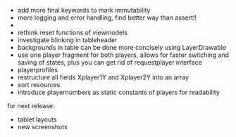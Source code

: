 - add more final keywords to mark immutability
- more logging and error handling, find better way than assert!!
- 
- rethink reset functions of viewmodels
- investigate blinking in tableheader
- backgrounds in table can be done more concisely using LayerDrawable
- use one player fragment for both players, allows for faster switching and saving of states, plus you can get rid of requestplayer interface
- playerprofiles
- restructure all fields Xplayer1Y and Xplayer2Y into an array
- sort resources
- introduce playernumbers as static constants of players for readability

for next release:
- tablet layouts
- new screenshots
